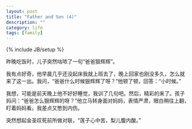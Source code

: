 ```yaml
---
layout: post
title: "Father and Son (4)"
description: ""
category: life
tags: [family]
---
```

{% include JB/setup %}

昨晚吃饭时，儿子突然咕哝了一句“爸爸狠辉辉”。

我有点好奇，他早晨几乎还没起床我就上班去了，晚上回家也刚没多久，怎么就
来了这一出。我问，“爸爸什么时候狠辉辉了呀？”他顿了顿，回答：“小时候。”

我想，可能是前天晚上他不好好睡觉，我训了几句吧。然后，精彩的来了。孩子
妈问：“爸爸怎么狠辉辉的呀？”他立马转身面对妈妈，表情严肃，眼白稍往上翻，
盯着妈妈看。我差点又憋到内伤。

突然想起金圣叹死前所做对联，“莲子心中苦，梨儿腹内酸。”
